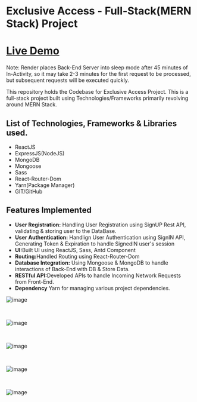 <h1>Exclusive Access - Full-Stack(MERN Stack) Project</h1>

<h1><a href = "https://exclusiveaccess.netlify.app/" target "_blank">Live Demo</a></h1>

Note: Render places Back-End Server into sleep mode after 45 minutes of In-Activity, so it may take 2-3 minutes for the first request to be processed, but subsequent requests will be executed quickly.

<p>This repository holds the Codebase for Exclusive Access Project. This is a full-stack project built using Technologies/Frameworks primarily revolving around MERN Stack.</p>

<h2>List of Technologies, Frameworks & Libraries used.</h2>
<ul>
        <li>ReactJS</li>
        <li>ExpressJS(NodeJS)</li>
        <li>MongoDB</li>
        <li>Mongoose</li>
        <li>Sass</li>
        <li>React-Router-Dom</li>
        <li>Yarn(Package Manager)</li>
        <li>GIT/GitHub</li>
</ul>

<h2>Features Implemented</h2>
<ul>
        <li><strong>User Registration:</strong> Handling User Registration using SignUP Rest API, validating & storing user to the DataBase.</li>
        <li><strong>User Authentication:</strong> Handlign User Authentication using SignIN API, Generating Token & Expiration to handle SignedIN user's session</li>
        <li><strong>UI:</strong>Built UI using ReactJS, Sass, Antd Component</li>
        <li><strong>Routing:</strong>Handled Routing using React-Router-Dom</li>
        <li><strong>Database Integration:</strong> Using Mongoose & MongoDB to handle interactions of Back-End with DB & Store Data.</li>
        <li><strong>RESTful API:</strong>Developed APIs to handle Incoming Network Requests from Front-End.</li>
        <li><strong>Dependency</strong> Yarn for managing various project dependencies.</li>
</ul>

![image](https://github.com/AbhishekDevJr/Project-ExclusiveAccess/assets/101062487/dda19ee1-0ad4-4019-a3ae-c1a7443b960e)


<br>

![image](https://github.com/AbhishekDevJr/Project-ExclusiveAccess/assets/101062487/662932e0-5a0d-405c-8ee6-c640ed8f268b)

<br>

![image](https://github.com/AbhishekDevJr/Project-ExclusiveAccess/assets/101062487/9fc13c12-9aa4-4640-affe-9551cecad5a9)


<br>

![image](https://github.com/AbhishekDevJr/Project-ExclusiveAccess/assets/101062487/74aa3e6b-bc91-40ed-8b53-a9659aa099aa)


<br>

![image](https://github.com/AbhishekDevJr/Project-ExclusiveAccess/assets/101062487/99b7ec8f-30ff-4b9a-9ef9-241c3bcf5594)

